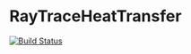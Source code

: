 # RayTraceHeatTransfer

[![Build Status](https://github.com/NikoBiele/RayTraceHeatTransfer.jl/actions/workflows/CI.yml/badge.svg?branch=master)](https://github.com/NikoBiele/RayTraceHeatTransfer.jl/actions/workflows/CI.yml?query=branch%3Amaster)
